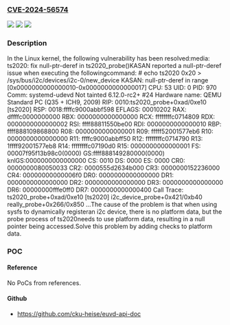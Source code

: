 ### [CVE-2024-56574](https://cve.mitre.org/cgi-bin/cvename.cgi?name=CVE-2024-56574)
![](https://img.shields.io/static/v1?label=Product&message=Linux&color=blue)
![](https://img.shields.io/static/v1?label=Version&message=dc245a5f9b5163511e0c164c8aa47848f07b75a9%3C%20ced1c04e82e3ecc246b921b9733f0df0866aa50d%20&color=brighgreen)
![](https://img.shields.io/static/v1?label=Vulnerability&message=n%2Fa&color=brighgreen)

### Description

In the Linux kernel, the following vulnerability has been resolved:media: ts2020: fix null-ptr-deref in ts2020_probe()KASAN reported a null-ptr-deref issue when executing the followingcommand:  # echo ts2020 0x20 > /sys/bus/i2c/devices/i2c-0/new_device    KASAN: null-ptr-deref in range [0x0000000000000010-0x0000000000000017]    CPU: 53 UID: 0 PID: 970 Comm: systemd-udevd Not tainted 6.12.0-rc2+ #24    Hardware name: QEMU Standard PC (Q35 + ICH9, 2009)    RIP: 0010:ts2020_probe+0xad/0xe10 [ts2020]    RSP: 0018:ffffc9000abbf598 EFLAGS: 00010202    RAX: dffffc0000000000 RBX: 0000000000000000 RCX: ffffffffc0714809    RDX: 0000000000000002 RSI: ffff88811550be00 RDI: 0000000000000010    RBP: ffff888109868800 R08: 0000000000000001 R09: fffff52001577eb6    R10: 0000000000000000 R11: ffffc9000abbff50 R12: ffffffffc0714790    R13: 1ffff92001577eb8 R14: ffffffffc07190d0 R15: 0000000000000001    FS:  00007f95f13b98c0(0000) GS:ffff888149280000(0000) knlGS:0000000000000000    CS:  0010 DS: 0000 ES: 0000 CR0: 0000000080050033    CR2: 0000555d2634b000 CR3: 0000000152236000 CR4: 00000000000006f0    DR0: 0000000000000000 DR1: 0000000000000000 DR2: 0000000000000000    DR3: 0000000000000000 DR6: 00000000fffe0ff0 DR7: 0000000000000400    Call Trace:     <TASK>     ts2020_probe+0xad/0xe10 [ts2020]     i2c_device_probe+0x421/0xb40     really_probe+0x266/0x850    ...The cause of the problem is that when using sysfs to dynamically registeran i2c device, there is no platform data, but the probe process of ts2020needs to use platform data, resulting in a null pointer being accessed.Solve this problem by adding checks to platform data.

### POC

#### Reference
No PoCs from references.

#### Github
- https://github.com/cku-heise/euvd-api-doc


